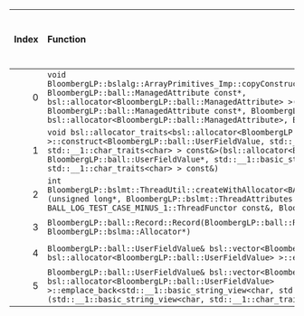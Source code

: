|   Index | Function                                                                                                                                                                                                                                                                                                                                                                                                                  |   Difference in number of lines |   Function size difference in bytes | Disassembly                                                            |   Number of lines in `assume` build |   Number of bytes in `assume` build |   Number of lines in `none` build |   Number of bytes in `none` build |
|--------:|:--------------------------------------------------------------------------------------------------------------------------------------------------------------------------------------------------------------------------------------------------------------------------------------------------------------------------------------------------------------------------------------------------------------------------|--------------------------------:|------------------------------------:|:-----------------------------------------------------------------------|------------------------------------:|------------------------------------:|----------------------------------:|----------------------------------:|
|       0 | `void BloombergLP::bslalg::ArrayPrimitives_Imp::copyConstruct<BloombergLP::ball::ManagedAttribute, BloombergLP::ball::ManagedAttribute const*, bsl::allocator<BloombergLP::ball::ManagedAttribute> >(BloombergLP::ball::ManagedAttribute*, BloombergLP::ball::ManagedAttribute const*, BloombergLP::ball::ManagedAttribute const*, bsl::allocator<BloombergLP::ball::ManagedAttribute>, BloombergLP::bslmf::MetaInt<0>*)` |                              15 |                                  64 | [Assumed](0.assume.s.txt), [Ignored](0.none.s.txt), [Diff](0.diff.txt) |                                 272 |                             4831952 |                               208 |                           4833024 |
|       1 | `void bsl::allocator_traits<bsl::allocator<BloombergLP::ball::UserFieldValue> >::construct<BloombergLP::ball::UserFieldValue, std::__1::basic_string_view<char, std::__1::char_traits<char> > const&>(bsl::allocator<BloombergLP::ball::UserFieldValue>&, BloombergLP::ball::UserFieldValue*, std::__1::basic_string_view<char, std::__1::char_traits<char> > const&)`                                                    |                              -3 |                                  16 | [Assumed](1.assume.s.txt), [Ignored](1.none.s.txt), [Diff](1.diff.txt) |                                 192 |                             4819664 |                               176 |                           4820080 |
|       2 | `int BloombergLP::bslmt::ThreadUtil::createWithAllocator<BALL_LOG_TEST_CASE_MINUS_1::ThreadFunctor>(unsigned long*, BloombergLP::bslmt::ThreadAttributes const&, BALL_LOG_TEST_CASE_MINUS_1::ThreadFunctor const&, BloombergLP::bslma::Allocator*)`                                                                                                                                                                       |                              -6 |                                 -16 | [Assumed](2.assume.s.txt), [Ignored](2.none.s.txt), [Diff](2.diff.txt) |                                 320 |                             4838608 |                               336 |                           4839760 |
|       3 | `BloombergLP::ball::Record::Record(BloombergLP::ball::Record const&, BloombergLP::bslma::Allocator*)`                                                                                                                                                                                                                                                                                                                     |                             -24 |                                 -80 | [Assumed](3.assume.s.txt), [Ignored](3.none.s.txt), [Diff](3.diff.txt) |                                 624 |                             4817728 |                               704 |                           4817664 |
|       4 | `BloombergLP::ball::UserFieldValue& bsl::vector<BloombergLP::ball::UserFieldValue, bsl::allocator<BloombergLP::ball::UserFieldValue> >::emplace_back<long long&>(long long&)`                                                                                                                                                                                                                                             |                             -98 |                                -336 | [Assumed](4.assume.s.txt), [Ignored](4.none.s.txt), [Diff](4.diff.txt) |                                 560 |                             4820624 |                               896 |                           4821200 |
|       5 | `BloombergLP::ball::UserFieldValue& bsl::vector<BloombergLP::ball::UserFieldValue, bsl::allocator<BloombergLP::ball::UserFieldValue> >::emplace_back<std::__1::basic_string_view<char, std::__1::char_traits<char> > const&>(std::__1::basic_string_view<char, std::__1::char_traits<char> > const&)`                                                                                                                     |                             -98 |                                -336 | [Assumed](5.assume.s.txt), [Ignored](5.none.s.txt), [Diff](5.diff.txt) |                                 480 |                             4819184 |                               816 |                           4819264 |